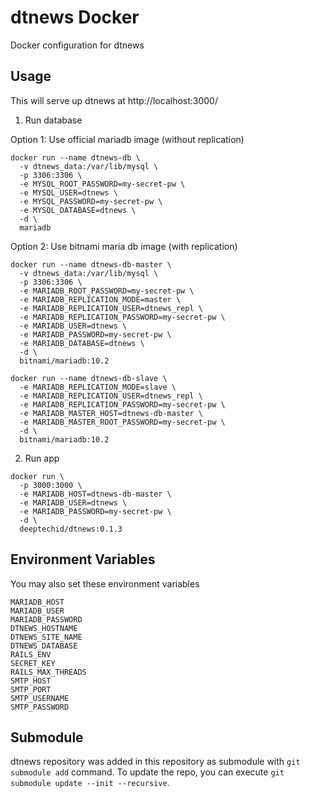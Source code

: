 # dtnews Docker

Docker configuration for dtnews

## Usage

This will serve up dtnews at http://localhost:3000/

1. Run database

Option 1: Use official mariadb image (without replication)

```
docker run --name dtnews-db \
  -v dtnews_data:/var/lib/mysql \
  -p 3306:3306 \
  -e MYSQL_ROOT_PASSWORD=my-secret-pw \
  -e MYSQL_USER=dtnews \
  -e MYSQL_PASSWORD=my-secret-pw \
  -e MYSQL_DATABASE=dtnews \
  -d \
  mariadb
```
Option 2: Use bitnami maria db image (with replication)

```
docker run --name dtnews-db-master \
  -v dtnews_data:/var/lib/mysql \
  -p 3306:3306 \
  -e MARIADB_ROOT_PASSWORD=my-secret-pw \
  -e MARIADB_REPLICATION_MODE=master \
  -e MARIADB_REPLICATION_USER=dtnews_repl \
  -e MARIADB_REPLICATION_PASSWORD=my-secret-pw \
  -e MARIADB_USER=dtnews \
  -e MARIADB_PASSWORD=my-secret-pw \
  -e MARIADB_DATABASE=dtnews \
  -d \
  bitnami/mariadb:10.2

docker run --name dtnews-db-slave \
  -e MARIADB_REPLICATION_MODE=slave \
  -e MARIADB_REPLICATION_USER=dtnews_repl \
  -e MARIADB_REPLICATION_PASSWORD=my-secret-pw \
  -e MARIADB_MASTER_HOST=dtnews-db-master \
  -e MARIADB_MASTER_ROOT_PASSWORD=my-secret-pw \
  -d \
  bitnami/mariadb:10.2
```

2. Run app

```
docker run \
  -p 3000:3000 \
  -e MARIADB_HOST=dtnews-db-master \
  -e MARIADB_USER=dtnews \
  -e MARIADB_PASSWORD=my-secret-pw \
  -d \
  deeptechid/dtnews:0.1.3
```

## Environment Variables

You may also set these environment variables

```
MARIADB_HOST
MARIADB_USER
MARIADB_PASSWORD
DTNEWS_HOSTNAME
DTNEWS_SITE_NAME
DTNEWS_DATABASE
RAILS_ENV
SECRET_KEY
RAILS_MAX_THREADS
SMTP_HOST
SMTP_PORT
SMTP_USERNAME
SMTP_PASSWORD
```

## Submodule

dtnews repository was added in this repository as submodule with `git submodule add` command. To
update the repo, you can execute `git submodule update --init --recursive`.

